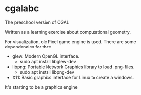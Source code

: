 # cgalabc
The preschool version of CGAL

Written as a learning exercise about computational geometry.

For visualization, olc Pixel game engine is used.
There are some dependencies for that:

* glew: Modern OpenGL interface.
  * sudo apt install libglew-dev
* libpng: Portable Network Graphics library to load .png-files.
  * sudo apt install libpng-dev
* X11: Basic graphics interface for Linux to create a windows.

It's starting to be a graphics engine
